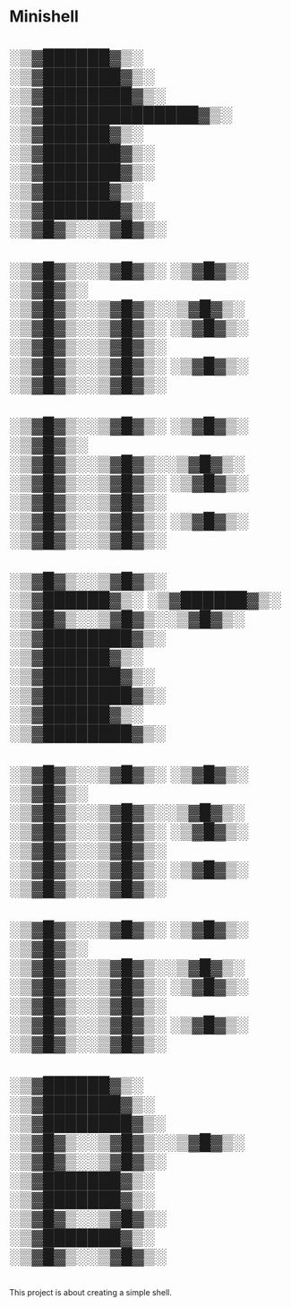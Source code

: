 # Minishell


#   ░▒▓██████▓▒░   ░▒▓███████▓▒░ ░▒▓████████▓▒░ ░▒▓██████████████▓▒░   ░▒▓██████▓▒░   ░▒▓███████▓▒░       ░▒▓███████▓▒░   ░▒▓██████▓▒░   ░▒▓███████▓▒░ ░▒▓█▓▒░░▒▓█▓▒░
#  ░▒▓█▓▒░░▒▓█▓▒░ ░▒▓█▓▒░        ░▒▓█▓▒░        ░▒▓█▓▒░░▒▓█▓▒░░▒▓█▓▒░ ░▒▓█▓▒░░▒▓█▓▒░ ░▒▓█▓▒░              ░▒▓█▓▒░░▒▓█▓▒░ ░▒▓█▓▒░░▒▓█▓▒░ ░▒▓█▓▒░        ░▒▓█▓▒░░▒▓█▓▒░
#  ░▒▓█▓▒░░▒▓█▓▒░ ░▒▓█▓▒░        ░▒▓█▓▒░        ░▒▓█▓▒░░▒▓█▓▒░░▒▓█▓▒░ ░▒▓█▓▒░░▒▓█▓▒░ ░▒▓█▓▒░              ░▒▓█▓▒░░▒▓█▓▒░ ░▒▓█▓▒░░▒▓█▓▒░ ░▒▓█▓▒░        ░▒▓█▓▒░░▒▓█▓▒░
#  ░▒▓█▓▒░░▒▓█▓▒░  ░▒▓██████▓▒░  ░▒▓██████▓▒░   ░▒▓█▓▒░░▒▓█▓▒░░▒▓█▓▒░ ░▒▓████████▓▒░  ░▒▓██████▓▒░        ░▒▓███████▓▒░  ░▒▓████████▓▒░  ░▒▓██████▓▒░  ░▒▓████████▓▒░
#  ░▒▓█▓▒░░▒▓█▓▒░        ░▒▓█▓▒░ ░▒▓█▓▒░        ░▒▓█▓▒░░▒▓█▓▒░░▒▓█▓▒░ ░▒▓█▓▒░░▒▓█▓▒░        ░▒▓█▓▒░       ░▒▓█▓▒░░▒▓█▓▒░ ░▒▓█▓▒░░▒▓█▓▒░        ░▒▓█▓▒░ ░▒▓█▓▒░░▒▓█▓▒░
#  ░▒▓█▓▒░░▒▓█▓▒░        ░▒▓█▓▒░ ░▒▓█▓▒░        ░▒▓█▓▒░░▒▓█▓▒░░▒▓█▓▒░ ░▒▓█▓▒░░▒▓█▓▒░        ░▒▓█▓▒░       ░▒▓█▓▒░░▒▓█▓▒░ ░▒▓█▓▒░░▒▓█▓▒░        ░▒▓█▓▒░ ░▒▓█▓▒░░▒▓█▓▒░
#   ░▒▓██████▓▒░  ░▒▓███████▓▒░  ░▒▓████████▓▒░ ░▒▓█▓▒░░▒▓█▓▒░░▒▓█▓▒░ ░▒▓█▓▒░░▒▓█▓▒░ ░▒▓███████▓▒░        ░▒▓███████▓▒░  ░▒▓█▓▒░░▒▓█▓▒░ ░▒▓███████▓▒░  ░▒▓█▓▒░░▒▓█▓▒░
#
#


This project is about creating a simple shell.
